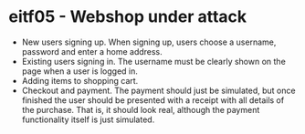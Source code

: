 # eitf05 - Webshop under attack

* New users signing up. When signing up, users choose a username, password and enter a home
address.
* Existing users signing in. The username must be clearly shown on the page when a user is logged
in.
* Adding items to shopping cart.
* Checkout and payment. The payment should just be simulated, but once finished the user should
be presented with a receipt with all details of the purchase. That is, it should look real, although
the payment functionality itself is just simulated.
